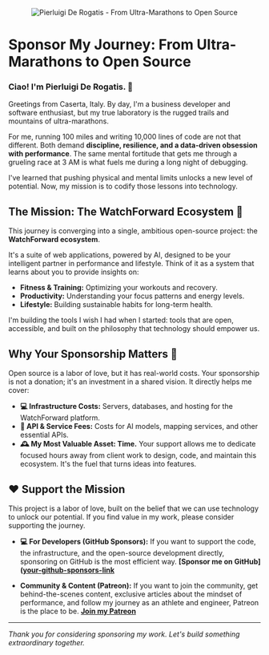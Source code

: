 <p align="center">
  <img src="URL_TO_YOUR_CUSTOM_BANNER_IMAGE" alt="Pierluigi De Rogatis - From Ultra-Marathons to Open Source"/>
</p>

# Sponsor My Journey: From Ultra-Marathons to Open Source

### Ciao! I'm Pierluigi De Rogatis. 👋

Greetings from Caserta, Italy. By day, I'm a business developer and software enthusiast, but my true laboratory is the rugged trails and mountains of ultra-marathons.

For me, running 100 miles and writing 10,000 lines of code are not that different. Both demand **discipline, resilience, and a data-driven obsession with performance**. The same mental fortitude that gets me through a grueling race at 3 AM is what fuels me during a long night of debugging.

I've learned that pushing physical and mental limits unlocks a new level of potential. Now, my mission is to codify those lessons into technology.

## The Mission: The WatchForward Ecosystem 🚀

This journey is converging into a single, ambitious open-source project: the **WatchForward ecosystem**.

It's a suite of web applications, powered by AI, designed to be your intelligent partner in performance and lifestyle. Think of it as a system that learns about you to provide insights on:

* **Fitness & Training:** Optimizing your workouts and recovery.
* **Productivity:** Understanding your focus patterns and energy levels.
* **Lifestyle:** Building sustainable habits for long-term health.

I'm building the tools I wish I had when I started: tools that are open, accessible, and built on the philosophy that technology should empower us.

## Why Your Sponsorship Matters 🙏

Open source is a labor of love, but it has real-world costs. Your sponsorship is not a donation; it's an investment in a shared vision. It directly helps me cover:

* **💻 Infrastructure Costs:** Servers, databases, and hosting for the WatchForward platform.
* **🤖 API & Service Fees:** Costs for AI models, mapping services, and other essential APIs.
* **🕰️ My Most Valuable Asset: Time.** Your support allows me to dedicate focused hours away from client work to design, code, and maintain this ecosystem. It's the fuel that turns ideas into features.

## ❤️ Support the Mission

This project is a labor of love, built on the belief that we can use technology to unlock our potential. If you find value in my work, please consider supporting the journey.

* **💻 For Developers (GitHub Sponsors):** If you want to support the code, the infrastructure, and the open-source development directly, sponsoring on GitHub is the most efficient way. **[Sponsor me on GitHub]([your-github-sponsors-link](https://github.com/sponsors/PierDeRogatis)**

* **Community & Content (Patreon):** If you want to join the community, get behind-the-scenes content, exclusive articles about the mindset of performance, and follow my journey as an athlete and engineer, Patreon is the place to be. **[Join my Patreon](https://patreon.com/PierDeRogatis?utm_medium=unknown&utm_source=join_link&utm_campaign=creatorshare_creator&utm_content=copyLink)**

---

*Thank you for considering sponsoring my work. Let's build something extraordinary together.*
